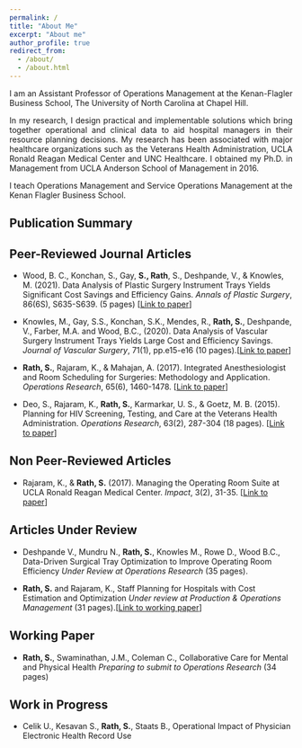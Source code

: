 ```yaml
---
permalink: /
title: "About Me"
excerpt: "About me"
author_profile: true
redirect_from:
  - /about/
  - /about.html
---
```

<p align="justify">
I am an Assistant Professor of Operations Management at the Kenan-Flagler Business School, The University of North Carolina at Chapel Hill. <br>
</p>
<p align="justify">
In my research, I design practical and implementable solutions which bring together operational and clinical data to aid hospital managers in their resource planning decisions. My research has been associated with major healthcare organizations such as the Veterans Health Administration, UCLA Ronald Reagan Medical Center and UNC Healthcare.  I obtained my Ph.D. in Management from UCLA Anderson School of Management in 2016.<br>
</p>
<p align="justify">
I teach Operations Management and Service Operations Management at the Kenan Flagler Business School.<br>
</p>

## Publication Summary



Peer-Reviewed Journal Articles
------------------------------

-   Wood, B. C., Konchan, S., Gay, **S., Rath**, S., Deshpande, V., & Knowles, M. (2021). Data Analysis of Plastic Surgery Instrument Trays Yields Significant Cost Savings and Efficiency Gains. *Annals of Plastic Surgery*, 86(6S), S635-S639. (5 pages) \[[Link to paper](https://journals.lww.com/annalsplasticsurgery/Fulltext/2021/06005/Data_Analysis_of_Plastic_Surgery_Instrument_Trays.36.aspx?context=LatestArticles&casa_token=wjQA8par0B0AAAAA:e3EBF8Op9EiLROKEFMv5xsCY8h4tWiDNSrgnpzWKLeLnzglUSCpMxLC1aNozp8o-xT7Zfe4R8BslxmzvaxpisGHp)\]

-   Knowles, M., Gay, S.S., Konchan, S.K., Mendes, R., **Rath, S.**, Deshpande, V., Farber, M.A. and Wood, B.C., (2020). Data Analysis of Vascular Surgery Instrument Trays Yields Large Cost and Efficiency Savings. *Journal of Vascular Surgery*, 71(1), pp.e15-e16 (10 pages).\[[Link to paper](https://www.sciencedirect.com/science/article/pii/S0741521420324678)\]

-   **Rath, S.**, Rajaram, K., & Mahajan, A. (2017). Integrated Anesthesiologist and Room Scheduling for Surgeries: Methodology and Application. *Operations Research*, 65(6), 1460-1478. \[[Link to paper](https://pubsonline.informs.org/doi/abs/10.1287/opre.2017.1634)\]

-   Deo, S., Rajaram, K., **Rath, S.**, Karmarkar, U. S., & Goetz, M. B. (2015). Planning for HIV Screening, Testing, and Care at the Veterans Health Administration. *Operations Research*, 63(2), 287-304 (18 pages). \[[Link to paper](https://pubsonline.informs.org/doi/abs/10.1287/opre.2015.1353)\]

Non Peer-Reviewed Articles
--------------------------

-   Rajaram, K., & **Rath, S.** (2017). Managing the Operating Room Suite at UCLA Ronald Reagan Medical Center. *Impact*, 3(2), 31-35. \[[Link to paper](https://pubsonline.informs.org/doi/abs/10.1287/opre.2015.1353)\]


Articles Under Review
---------------------

-   Deshpande V., Mundru N., **Rath, S.**, Knowles M., Rowe D., Wood B.C., Data-Driven Surgical Tray Optimization to Improve Operating Room Efficiency *Under Review at Operations Research* (35 pages).


-   **Rath, S.** and Rajaram, K., Staff Planning for Hospitals with Cost Estimation and Optimization *Under review at Production & Operations Management* (31 pages).\[[Link to working paper](https://privpapers.ssrn.com/sol3/papers.cfm?abstract_id=3241063)\]

Working Paper
-------------

-   **Rath, S.**, Swaminathan, J.M., Coleman C., Collaborative Care for Mental and Physical Health *Preparing to submit to Operations Research* (34 pages)

Work in Progress
----------------

-   Celik U., Kesavan S., **Rath, S.**, Staats B., Operational Impact of Physician Electronic Health Record Use



